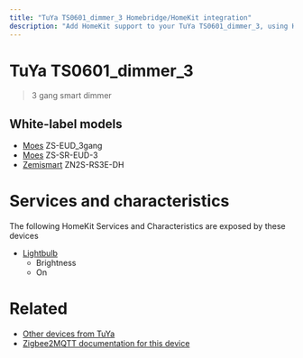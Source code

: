 ```yaml
---
title: "TuYa TS0601_dimmer_3 Homebridge/HomeKit integration"
description: "Add HomeKit support to your TuYa TS0601_dimmer_3, using Homebridge, Zigbee2MQTT and homebridge-z2m."
---
```

<!---
This file has been GENERATED using src/docgen/docgen.ts
DO NOT EDIT THIS FILE MANUALLY!
-->
# TuYa TS0601_dimmer_3
> 3 gang smart dimmer


## White-label models
* [Moes](../index.md#moes) ZS-EUD_3gang
* [Moes](../index.md#moes) ZS-SR-EUD-3
* [Zemismart](../index.md#zemismart) ZN2S-RS3E-DH

# Services and characteristics
The following HomeKit Services and Characteristics are exposed by
these devices

* [Lightbulb](../../light.md)
  * Brightness
  * On


# Related
* [Other devices from TuYa](../index.md#tuya)
* [Zigbee2MQTT documentation for this device](https://www.zigbee2mqtt.io/devices/TS0601_dimmer_3.html)